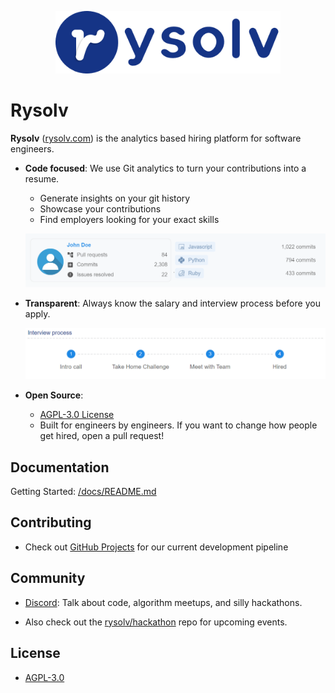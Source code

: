 <p align="center">
  <img style="height: 100px; width: auto;" src="./assets/rysolv_wordmark.png">
</p>

# Rysolv

**Rysolv** ([rysolv.com](http://rysolv.com/)) is the analytics based hiring platform for software engineers.

- **Code focused**: We use Git analytics to turn your contributions into a resume.

  - Generate insights on your git history
  - Showcase your contributions
  - Find employers looking for your exact skills

  ![profile](./assets/john_doe_example.png)

- **Transparent**: Always know the salary and interview process before you apply.

  ![profile](./assets/interview_steps.png)

- **Open Source**:
  - [AGPL-3.0 License](https://github.com/rysolv/rysolv/blob/master/LICENSE)
  - Built for engineers by engineers. If you want to change how people get hired, open a pull request!

## Documentation

Getting Started: [/docs/README.md](/docs/README.md)

## Contributing

- Check out [GitHub Projects](https://github.com/rysolv/rysolv/projects/1) for our current development pipeline

## Community

- [Discord](https://discord.gg/kqt8RcVggN): Talk about code, algorithm meetups, and silly hackathons.

- Also check out the [rysolv/hackathon](https://github.com/rysolv/hackathon) repo for upcoming events.

## License

- [AGPL-3.0](https://github.com/rysolv/rysolv/blob/master/LICENSE)
